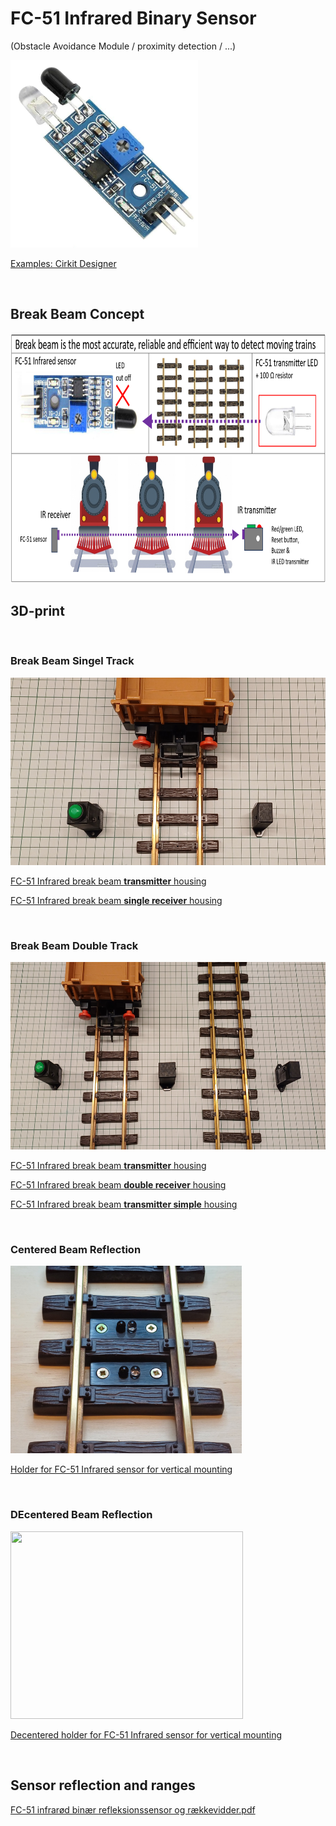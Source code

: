 # FC-51 Infrared Binary Sensor 
(Obstacle Avoidance Module / proximity detection / ...)

<img src="https://github.com/MTD2A/FC-51/blob/main/image/Infrared-Obstacle-Avoidance-Sensor-Module-FC-51.png" width="300" height="300">

[Examples: Cirkit Designer](https://docs.cirkitdesigner.com/component/17602446-c38c-d62e-3c59-d687e345d3aa)

<br/>

## Break Beam Concept

<img src="https://github.com/MTD2A/FC-51/blob/main/image/Break%20Beam%20concept.png" height="400" width="807">

<br/>

## 3D-print

<br/>

### Break Beam Singel Track

<img src="https://github.com/MTD2A/FC-51/blob/main/image/FC-51%20single%20receiver%20and%20transmitter.jpg" height="300" width="556">

[FC-51 Infrared break beam **transmitter** housing](https://www.thingiverse.com/thing:6818774)

[FC-51 Infrared break beam **single receiver** housing](https://www.thingiverse.com/thing:6806684)

<br/>

### Break Beam Double Track

<img src="https://github.com/MTD2A/FC-51/blob/main/image/FC-51%20double%20receiver%20and%20transmitter.jpg" height="300" width="651">

[FC-51 Infrared break beam **transmitter** housing](https://www.thingiverse.com/thing:6818774)

[FC-51 Infrared break beam **double receiver** housing](https://www.thingiverse.com/thing:6806054)

[FC-51 Infrared break beam **transmitter simple** housing](https://www.thingiverse.com/thing:6818783)

<br/>

### Centered Beam Reflection

<img src="https://github.com/MTD2A/FC-51/blob/main/image/Train%20track%20holder%20with%20FC-51%20mounted%20on%20track%202.png" height="300" width="370">

[Holder for FC-51 Infrared sensor for vertical mounting](https://www.thingiverse.com/thing:6805617)

<br/>

### DEcentered Beam Reflection

<img src="https://github.com/MTD2A/FC-51/blob/main/image/Train%20track%20decentered%20holder%20with%20FC-51%20mounted%20on%20track%202.png" height="300" width="372">

[Decentered holder for FC-51 Infrared sensor for vertical mounting](https://www.thingiverse.com/thing:6775046)

<br/>

## Sensor reflection and ranges

[FC-51 infrarød binær refleksionssensor og rækkevidder.pdf](https://github.com/MTD2A/FC-51/blob/main/doc/FC-51%20infrar%C3%B8d%20bin%C3%A6r%20refleksionssensor%20og%20r%C3%A6kkevidder.pdf)


